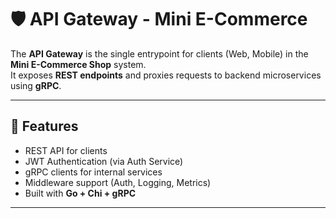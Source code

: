 # 🛡️ API Gateway - Mini E-Commerce

The **API Gateway** is the single entrypoint for clients (Web, Mobile) in the **Mini E-Commerce Shop** system.  
It exposes **REST endpoints** and proxies requests to backend microservices using **gRPC**.

---

## 🚀 Features
- REST API for clients
- JWT Authentication (via Auth Service)
- gRPC clients for internal services
- Middleware support (Auth, Logging, Metrics)
- Built with **Go + Chi + gRPC**

---
